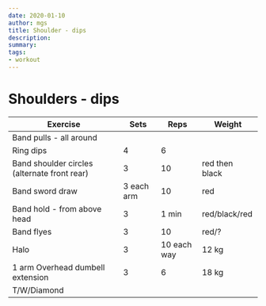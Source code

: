 ```yaml
---
date: 2020-01-10
author: mgs
title: Shoulder - dips
description: 
summary: 
tags: 
- workout
---
```

# Shoulders - dips
|Exercise |Sets  |Reps  |  Weight|
|--|--|--|--|
|Band pulls - all around||||
|Ring dips|4|6|
|Band shoulder circles (alternate front rear)|3|10|red then black|
|Band sword draw|3 each arm|10|red|
|Band hold - from above head|3|1 min|red/black/red|
|Band flyes|3|10|red/?|
|Halo|3|10 each way|12 kg|
|1 arm Overhead dumbell extension|3|6|18 kg|
|T/W/Diamond


<!--stackedit_data:
eyJoaXN0b3J5IjpbMjAzNTU1NzY0MF19
-->